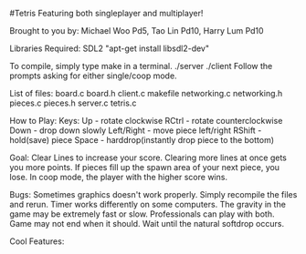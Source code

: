 #Tetris
Featuring both singleplayer and multiplayer!

Brought to you by:
Michael Woo Pd5, Tao Lin Pd10, Harry Lum Pd10

Libraries Required:
SDL2
"apt-get install libsdl2-dev"

To compile, simply type make in a terminal.
./server
./client
Follow the prompts asking for either single/coop mode.

List of files:
board.c
board.h
client.c
makefile
networking.c
networking.h
pieces.c
pieces.h
server.c
tetris.c

How to Play:
Keys:
Up - rotate clockwise
RCtrl - rotate counterclockwise
Down - drop down slowly
Left/Right - move piece left/right
RShift - hold(save) piece
Space - harddrop(instantly drop piece to the bottom)

Goal: Clear Lines to increase your score. Clearing more lines at once gets you more points.
If pieces fill up the spawn area of your next piece, you lose.
In coop mode, the player with the higher score wins.

Bugs:
Sometimes graphics doesn't work properly. Simply recompile the files and rerun.
Timer works differently on some computers. The gravity in the game may be extremely fast or slow. Professionals can play with both.
Game may not end when it should. Wait until the natural softdrop occurs.

Cool Features:
